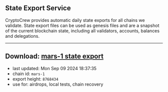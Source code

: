 ## State Export Service
CryptoCrew provides automatic daily state exports for all chains we validate. State export files can be used as genesis files and are a snapshot of the current blockchain state, including all validators, accounts, balances and delegations.

---
**Download: [mars-1 state export](https://dl-eu2.ccvalidators.com/SERVICE/mars/mars-1_export_8768434.json)**
---

- last updated: Mon Sep 09 2024 18:37:35
- chain id: `mars-1`
- export height: `8768434`
- use for: airdrops, local tests, chain recovery
